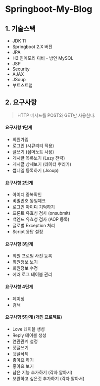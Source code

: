 # Springboot-My-Blog

## 1. 기술스택

- JDK 11
- Springboot 2.X 버전
- JPA
- H2 인메모리 디비 - 방언 MySQL
- JSP
- Security
- AJAX
- JSoup
- 부트스트랩

## 2. 요구사항

> HTTP 메서드를 POST와 GET만 사용한다.

#### 요구사항 1단계

- 회원가입
- 로그인 (시큐리티 적용)
- 글쓰기 (섬머노트 사용)
- 게시글 목록보기 (Lazy 전략)
- 게시글 상세보기 (데이터 뿌리기)
- 썸네일 등록하기 (Jsoup)

#### 요구사항 2단계

- 아이디 중복확인
- 비밀번호 동일체크
- 로그인 아이디 기억하기
- 프론트 유효성 검사 (onsubmit)
- 백엔드 유효성 검사 (AOP 등록)
- 글로벌 Exception 처리
- Script 응답 설정

#### 요구사항 3단계

- 회원 프로필 사진 등록
- 회원정보 보기
- 회원정보 수정
- 에러 로그 테이블 관리

#### 요구사항 4단계

- 페이징
- 검색

#### 요구사항 5단계  (개인 프로젝트)

- Love 테이블 생성
- Reply 테이블 생성
- 연관관계 설정
- 댓글쓰기
- 댓글삭제
- 좋아요 하기
- 좋아요 보기
- 남은 기능 추가하기 (각자 알아서)
- 보완하고 싶은것 추가하기 (각자 알아서)
